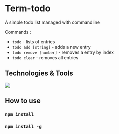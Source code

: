# Term-todo

A simple todo list managed with commandline

Commands :

* `todo`                 - lists of entries
* `todo add [string]`    - adds a new entry
* `todo remove [number]`  - removes a entry by index
* `todo clear`           - removes all entries

## Technologies & Tools
![](https://img.shields.io/badge/Code-Javascript-informational?style=flat&logo=javascript&logoColor=white&color=2bbc8a)

## How to use

### `npm install`
### `npm install -g`
